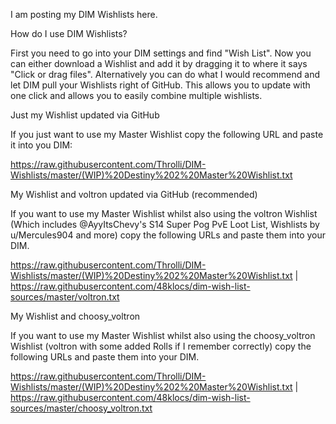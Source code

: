 I am posting my DIM Wishlists here.

How do I use DIM Wishlists?

First you need to go into your DIM settings and find "Wish List". Now you can either download a Wishlist and add it by dragging it to where it says "Click or drag files".
Alternatively you can do what I would recommend and let DIM pull your Wishlists right of GitHub. This allows you to update with one click and allows you to easily combine multiple wishlists.


Just my Wishlist updated via GitHub

If you just want to use my Master Wishlist copy the following URL and paste it into you DIM:

https://raw.githubusercontent.com/Throlli/DIM-Wishlists/master/(WIP)%20Destiny%202%20Master%20Wishlist.txt


My Wishlist and voltron updated via GitHub (recommended)

If you want to use my Master Wishlist whilst also using the voltron Wishlist (Which includes @AyyItsChevy's S14 Super Pog PvE Loot List, Wishlists by u/Mercules904 and more) copy the following URLs and paste them into your DIM.

https://raw.githubusercontent.com/Throlli/DIM-Wishlists/master/(WIP)%20Destiny%202%20Master%20Wishlist.txt | https://raw.githubusercontent.com/48klocs/dim-wish-list-sources/master/voltron.txt


My Wishlist and choosy_voltron

If you want to use my Master Wishlist whilst also using the choosy_voltron Wishlist (voltron with some added Rolls if I remember correctly) copy the following URLs and paste them into your DIM.

https://raw.githubusercontent.com/Throlli/DIM-Wishlists/master/(WIP)%20Destiny%202%20Master%20Wishlist.txt | https://raw.githubusercontent.com/48klocs/dim-wish-list-sources/master/choosy_voltron.txt
